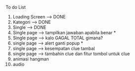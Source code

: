 To do List
1. Loading Screen --> DONE
2. Kategori --> DONE
3. Single --> DONE
4. Single page --> tampilkan jawaban apabila benar *
5. Single page --> kalo GAGAL TOTAL gimana? 
6. single page --> alert ganti popup *
7. single page --> kesempatan clue tambal 
8. single page --> tambahin clue dan fitur tombol untuk clue
9. animasi hangman
10. audio